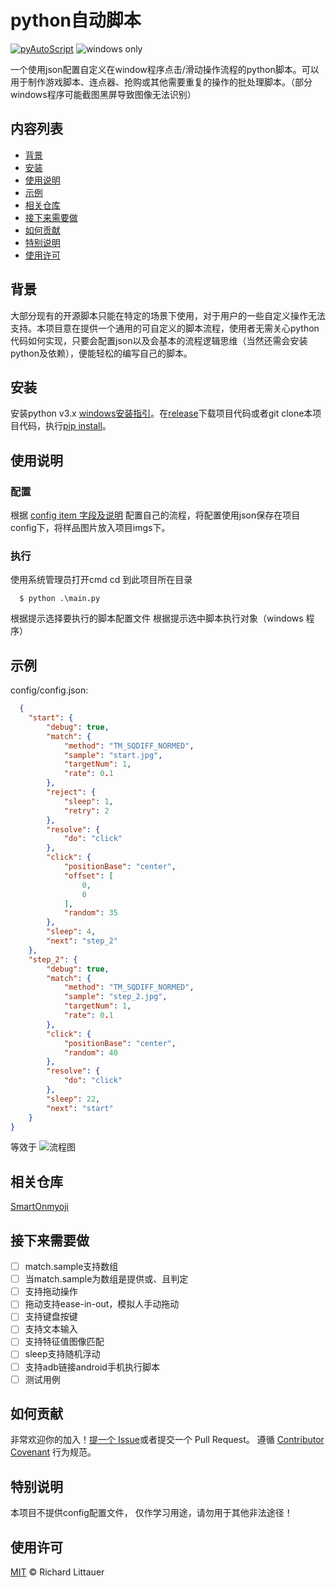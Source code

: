 # python自动脚本
[![pyAutoScript](https://img.shields.io/badge/python-v3.x-blue)](https://github.com/ziitar/pyAutoScript) ![windows only](https://img.shields.io/badge/platform-windows-blue)

一个使用json配置自定义在window程序点击/滑动操作流程的python脚本。可以用于制作游戏脚本、连点器、抢购或其他需要重复的操作的批处理脚本。（部分windows程序可能截图黑屏导致图像无法识别）

## 内容列表

- [背景](#背景)
- [安装](#安装)
- [使用说明](#使用说明)
- [示例](#示例)
- [相关仓库](#相关仓库)
- [接下来需要做](#接下来需要做)
- [如何贡献](#如何贡献)
- [特别说明](#特别说明)
- [使用许可](#使用许可)

## 背景
大部分现有的开源脚本只能在特定的场景下使用，对于用户的一些自定义操作无法支持。本项目意在提供一个通用的可自定义的脚本流程，使用者无需关心python代码如何实现，只要会配置json以及会基本的流程逻辑思维（当然还需会安装python及依赖），便能轻松的编写自己的脚本。

## 安装
安装python v3.x [windows安装指引](https://docs.python.org/zh-cn/3/using/windows.html#)。在[release](https://github.com/ziitar/pyAutoScript/releases)下载项目代码或者git clone本项目代码，执行[pip install](https://docs.python.org/zh-cn/3/installing/index.html)。

## 使用说明

### 配置
根据 [config item 字段及说明](https://github.com/ziitar/pyAutoScript/blob/master/config/config.md) 配置自己的流程，将配置使用json保存在项目config下，将样品图片放入项目imgs下。

### 执行
使用系统管理员打开cmd 
cd 到此项目所在目录
```
  $ python .\main.py
```
根据提示选择要执行的脚本配置文件
根据提示选中脚本执行对象（windows 程序）

## 示例
config/config.json:
```json
  {
    "start": {
        "debug": true,
        "match": {
            "method": "TM_SQDIFF_NORMED",
            "sample": "start.jpg",
            "targetNum": 1,
            "rate": 0.1
        },
        "reject": {
            "sleep": 1,
            "retry": 2
        },
        "resolve": {
            "do": "click"
        },
        "click": {
            "positionBase": "center",
            "offset": [
                0,
                0
            ],
            "random": 35
        },
        "sleep": 4,
        "next": "step_2"
    },
    "step_2": {
        "debug": true,
        "match": {
            "method": "TM_SQDIFF_NORMED",
            "sample": "step_2.jpg",
            "targetNum": 1,
            "rate": 0.1
        },
        "click": {
            "positionBase": "center",
            "random": 40
        },
        "resolve": {
            "do": "click"
        },
        "sleep": 22,
        "next": "start"
    }
}
```
等效于 ![流程图](http://assets.processon.com/chart_image/625d21381e085306fa70ddff.png)

## 相关仓库

[SmartOnmyoji](https://github.com/aicezam/SmartOnmyoji)


## 接下来需要做

- [ ] match.sample支持数组
- [ ] 当match.sample为数组是提供或、且判定
- [ ] 支持拖动操作
- [ ] 拖动支持ease-in-out，模拟人手动拖动
- [ ] 支持键盘按键
- [ ] 支持文本输入
- [ ] 支持特征值图像匹配
- [ ] sleep支持随机浮动
- [ ] 支持adb链接android手机执行脚本
- [ ] 测试用例

## 如何贡献
非常欢迎你的加入！[提一个 Issue](https://github.com/ziitar/pyAutoScript/issues/new)或者提交一个 Pull Request。
遵循 [Contributor Covenant](http://contributor-covenant.org/version/1/3/0/) 行为规范。

## 特别说明

本项目不提供config配置文件，
仅作学习用途，请勿用于其他非法途径！

## 使用许可
[MIT](LICENSE) © Richard Littauer
